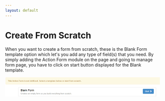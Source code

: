 ```yaml
---
layout: default
---
```


# Create From Scratch

When you want to create a form from scratch, these is the Blank Form template option which let's you add any type of field(s) that you need. By simply adding the Action Form module on the page and going to manage form page, you have to click on start button displayed for the Blank template.  

![blank](/action-form/templates/assets/blank.png "blank")
